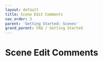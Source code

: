 ```yaml
---
layout: default
title: Scene Edit Comments
nav_order: 3
parent: 'Getting Started: Scenes'
grand_parent: FAQ / Getting Started
---
```


# Scene Edit Comments
